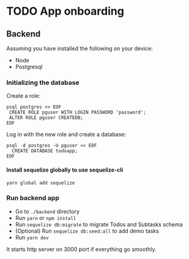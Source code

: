 # TODO App onboarding

## Backend

Assuming you have installed the following on your device:

- Node
- Postgresql

### Initializing the database

Create a role:

```
psql postgres << EOF
 CREATE ROLE pguser WITH LOGIN PASSWORD 'password';
 ALTER ROLE pguser CREATEDB;
EOF
```

Log in with the new role and create a database:

```
psql -d postgres -U pguser << EOF
  CREATE DATABASE todoapp;
EOF
```

#### Install sequelize globally to use sequelize-cli

`yarn global add sequelize`

### Run backend app

- Go to `./backend` directory
- Run `yarn` or `npm install`
- Run `sequelize db:migrate` to migrate Todos and Subtasks schema
- (Optional) Run `sequelize db:seed:all` to add demo tasks
- Run `yarn dev`

It starts http server on 3000 port if everything go smoothly.
